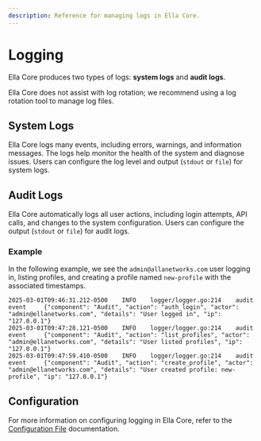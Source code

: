 ```yaml
---
description: Reference for managing logs in Ella Core.
---
```


# Logging

Ella Core produces two types of logs: **system logs** and **audit logs**.

Ella Core does not assist with log rotation; we recommend using a log rotation tool to manage log files.

## System Logs

Ella Core logs many events, including errors, warnings, and information messages. The logs help monitor the health of the system and diagnose issues. Users can configure the log level and output (`stdout` or `file`) for system logs.

## Audit Logs

Ella Core automatically logs all user actions, including login attempts, API calls, and changes to the system configuration. Users can configure the output (`stdout` or `file`) for audit logs.

### Example

In the following example, we see the `admin@allanetworks.com` user logging in, listing profiles, and creating a profile named `new-profile` with the associated timestamps.

```
2025-03-01T09:46:31.212-0500    INFO    logger/logger.go:214    audit event     {"component": "Audit", "action": "auth_login", "actor": "admin@ellanetworks.com", "details": "User logged in", "ip": "127.0.0.1"}
2025-03-01T09:47:28.121-0500    INFO    logger/logger.go:214    audit event     {"component": "Audit", "action": "list_profiles", "actor": "admin@ellanetworks.com", "details": "User listed profiles", "ip": "127.0.0.1"}
2025-03-01T09:47:59.410-0500    INFO    logger/logger.go:214    audit event     {"component": "Audit", "action": "create_profile", "actor": "admin@ellanetworks.com", "details": "User created profile: new-profile", "ip": "127.0.0.1"}
```

## Configuration

For more information on configuring logging in Ella Core, refer to the [Configuration File](config_file.md) documentation.
